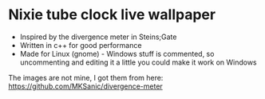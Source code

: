 # Nixie tube clock live wallpaper
- Inspired by the divergence meter in Steins;Gate
- Written in c++ for good performance
- Made for Linux (gnome) - Windows stuff is commented, so uncommenting and editing it a little you could make it work on Windows

The images are not mine, I got them from here: https://github.com/MKSanic/divergence-meter
